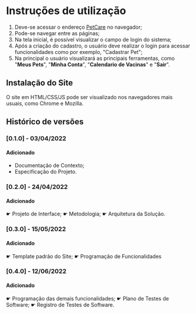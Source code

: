 # Instruções de utilização

1. Deve-se acessar o endereço [PetCare](https://petcare-deploy.herokuapp.com/) no navegador; 
2. Pode-se navegar entre as páginas; 
3. Na tela inicial, é possível visualizar o campo de login do sistema;
4. Após a criação do cadastro, o usuário deve realizar o login para acessar funcionalidades como por exemplo, "Cadastrar Pet"; 
5. Na principal o usuário visualizará as principais ferramentas, como "**Meus Pets**", "**Minha Conta**", "**Calendario de Vacinas**" e "**Sair**".

## Instalação do Site

O site em HTML/CSS/JS pode ser visualizado nos navegadores mais usuais, como Chrome e Mozilla.

## Histórico de versões

### [0.1.0] - 03/04/2022
#### Adicionado
- Documentação de Contexto;
- Especificação do Projeto.

### [0.2.0] - 24/04/2022
#### Adicionado
☛ Projeto de Interface;
☛ Metodologia;
☛ Arquitetura da Solução.

### [0.3.0] - 15/05/2022
#### Adicionado
☛ Template padrão do Site;
☛ Programação de Funcionalidades

### [0.4.0] - 12/06/2022
#### Adicionado
☛ Programação das demais funcionalidades;
☛ Plano de Testes de Software;
☛ Registro de Testes de Software.